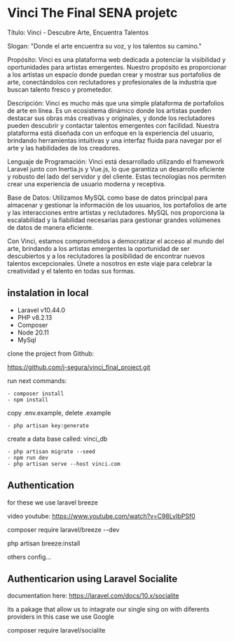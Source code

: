 # Vinci The Final SENA projetc

Título: Vinci - Descubre Arte, Encuentra Talentos

Slogan: "Donde el arte encuentra su voz, y los talentos su camino."

Propósito: Vinci es una plataforma web dedicada a potenciar la visibilidad y oportunidades para artistas emergentes. Nuestro propósito es proporcionar a los artistas un espacio donde puedan crear y mostrar sus portafolios de arte, conectándolos con reclutadores y profesionales de la industria que buscan talento fresco y prometedor.

Descripción: Vinci es mucho más que una simple plataforma de portafolios de arte en línea. Es un ecosistema dinámico donde los artistas pueden destacar sus obras más creativas y originales, y donde los reclutadores pueden descubrir y contactar talentos emergentes con facilidad. Nuestra plataforma está diseñada con un enfoque en la experiencia del usuario, brindando herramientas intuitivas y una interfaz fluida para navegar por el arte y las habilidades de los creadores.

Lenguaje de Programación: Vinci está desarrollado utilizando el framework Laravel junto con Inertia.js y Vue.js, lo que garantiza un desarrollo eficiente y robusto del lado del servidor y del cliente. Estas tecnologías nos permiten crear una experiencia de usuario moderna y receptiva.

Base de Datos: Utilizamos MySQL como base de datos principal para almacenar y gestionar la información de los usuarios, los portafolios de arte y las interacciones entre artistas y reclutadores. MySQL nos proporciona la escalabilidad y la fiabilidad necesarias para gestionar grandes volúmenes de datos de manera eficiente.

Con Vinci, estamos comprometidos a democratizar el acceso al mundo del arte, brindando a los artistas emergentes la oportunidad de ser descubiertos y a los reclutadores la posibilidad de encontrar nuevos talentos excepcionales. Únete a nosotros en este viaje para celebrar la creatividad y el talento en todas sus formas.

## instalation in local

- Laravel v10.44.0
- PHP v8.2.13
- Composer
- Node 20.11
- MySql

clone the project from Github:

https://github.com/j-segura/vinci_final_project.git

run next commands:

    - composer install
    - npm install

copy .env.example, delete .example

    - php artisan key:generate

create a data base called: vinci_db

    - php artisan migrate --seed
    - npm run dev
    - php artisan serve --host vinci.com

## Authentication

for these we use laravel breeze

video youtube: https://www.youtube.com/watch?v=C98LvIbPSf0

composer require laravel/breeze --dev

php artisan breeze:install

others config...

## Authenticarion using Laravel Socialite

documentation here: https://laravel.com/docs/10.x/socialite

its a pakage that allow us to intagrate our single sing on with diferents providers in this case we use Google

composer require laravel/socialite

